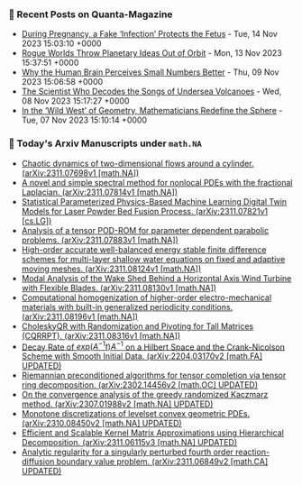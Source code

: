 ### 📝 Recent Posts on Quanta-Magazine
<!-- quanta starts -->
* <a href="https://www.quantamagazine.org/during-pregnancy-a-fake-infection-protects-the-fetus-20231114/">During Pregnancy, a Fake ‘Infection’ Protects the Fetus</a> - Tue, 14 Nov 2023 15:03:10 +0000
* <a href="https://www.quantamagazine.org/rogue-worlds-throw-planetary-ideas-out-of-orbit-20231113/">Rogue Worlds Throw Planetary Ideas Out of Orbit</a> - Mon, 13 Nov 2023 15:37:51 +0000
* <a href="https://www.quantamagazine.org/why-the-human-brain-perceives-small-numbers-better-20231109/">Why the Human Brain Perceives Small Numbers Better</a> - Thu, 09 Nov 2023 15:06:58 +0000
* <a href="https://www.quantamagazine.org/she-decodes-quakes-from-undersea-volcanoes-and-taylor-swift-20231108/">The Scientist Who Decodes the Songs of Undersea Volcanoes</a> - Wed, 08 Nov 2023 15:17:27 +0000
* <a href="https://www.quantamagazine.org/in-the-wild-west-of-geometry-mathematicians-redefine-the-sphere-20231107/">In the ‘Wild West’ of Geometry, Mathematicians Redefine the Sphere</a> - Tue, 07 Nov 2023 15:10:14 +0000
<!-- quanta ends -->
### 📝 Today's Arxiv Manuscripts under ``math.NA``
<!-- arxiv-math-na starts -->
* <a href="http://arxiv.org/abs/2311.07698">Chaotic dynamics of two-dimensional flows around a cylinder. (arXiv:2311.07698v1 [math.NA])</a>
* <a href="http://arxiv.org/abs/2311.07814">A novel and simple spectral method for nonlocal PDEs with the fractional Laplacian. (arXiv:2311.07814v1 [math.NA])</a>
* <a href="http://arxiv.org/abs/2311.07821">Statistical Parameterized Physics-Based Machine Learning Digital Twin Models for Laser Powder Bed Fusion Process. (arXiv:2311.07821v1 [cs.LG])</a>
* <a href="http://arxiv.org/abs/2311.07883">Analysis of a tensor POD-ROM for parameter dependent parabolic problems. (arXiv:2311.07883v1 [math.NA])</a>
* <a href="http://arxiv.org/abs/2311.08124">High-order accurate well-balanced energy stable finite difference schemes for multi-layer shallow water equations on fixed and adaptive moving meshes. (arXiv:2311.08124v1 [math.NA])</a>
* <a href="http://arxiv.org/abs/2311.08130">Modal Analysis of the Wake Shed Behind a Horizontal Axis Wind Turbine with Flexible Blades. (arXiv:2311.08130v1 [math.NA])</a>
* <a href="http://arxiv.org/abs/2311.08196">Computational homogenization of higher-order electro-mechanical materials with built-in generalized periodicity conditions. (arXiv:2311.08196v1 [math.NA])</a>
* <a href="http://arxiv.org/abs/2311.08316">CholeskyQR with Randomization and Pivoting for Tall Matrices (CQRRPT). (arXiv:2311.08316v1 [math.NA])</a>
* <a href="http://arxiv.org/abs/2204.03170">Decay Rate of $exp(A^{-1}t)A^{-1}$ on a Hilbert Space and the Crank-Nicolson Scheme with Smooth Initial Data. (arXiv:2204.03170v2 [math.FA] UPDATED)</a>
* <a href="http://arxiv.org/abs/2302.14456">Riemannian preconditioned algorithms for tensor completion via tensor ring decomposition. (arXiv:2302.14456v2 [math.OC] UPDATED)</a>
* <a href="http://arxiv.org/abs/2307.01988">On the convergence analysis of the greedy randomized Kaczmarz method. (arXiv:2307.01988v2 [math.NA] UPDATED)</a>
* <a href="http://arxiv.org/abs/2310.08450">Monotone discretizations of levelset convex geometric PDEs. (arXiv:2310.08450v2 [math.NA] UPDATED)</a>
* <a href="http://arxiv.org/abs/2311.06115">Efficient and Scalable Kernel Matrix Approximations using Hierarchical Decomposition. (arXiv:2311.06115v3 [math.NA] UPDATED)</a>
* <a href="http://arxiv.org/abs/2311.06849">Analytic regularity for a singularly perturbed fourth order reaction-diffusion boundary value problem. (arXiv:2311.06849v2 [math.CA] UPDATED)</a>
<!-- arxiv-math-na ends -->
